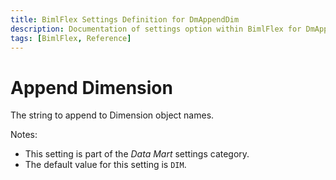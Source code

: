 ```yaml
---
title: BimlFlex Settings Definition for DmAppendDim
description: Documentation of settings option within BimlFlex for DmAppendDim
tags: [BimlFlex, Reference]
---
```


# Append Dimension

The string to append to Dimension object names.

Notes:

* This setting is part of the *Data Mart* settings category.
* The default value for this setting is `DIM`.
